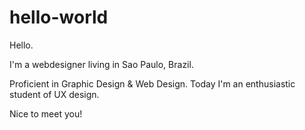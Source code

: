 # hello-world

Hello.

I'm a webdesigner living in Sao Paulo, Brazil.

Proficient in Graphic Design & Web Design. Today I'm an enthusiastic student of UX design. 

Nice to meet you!
